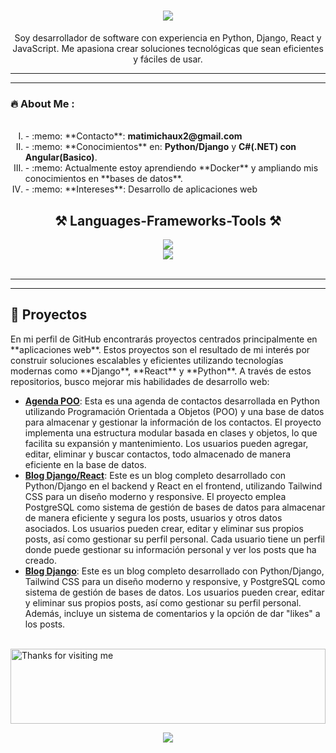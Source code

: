 <h1 align="center">
    <img src="https://readme-typing-svg.herokuapp.com/?font=Righteous&size=35&center=true&vCenter=true&width=500&height=70&duration=4000&lines=Hi+There!+👋;+I'm+Matias+Michaux!;" />
</h1>

<div id="header" align="center">
   <p>Soy desarrollador de software con experiencia en Python, Django, React y JavaScript. Me apasiona crear soluciones tecnológicas que sean eficientes y fáciles de usar.</p>
</div>

---

--- 
### :fire: About Me : <br> 

<ol type="I">
  <div align="left">
    <br><li>
      - :memo: **Contacto**: <strong>matimichaux2@gmail.com</strong>
    </li>
    <li>
      - :memo: **Conocimientos** en: <strong>Python/Django</strong> y <strong>C#(.NET) con Angular(Basico)</strong>.
    </li>
    <li>
      - :memo: Actualmente estoy aprendiendo **Docker** y ampliando mis conocimientos en **bases de datos**.
    </li>
    <li>
      - :memo: **Intereses**: Desarrollo de aplicaciones web
    </li>
  </div>
</ol>


<div> 
    <h2 align="center">⚒️ Languages-Frameworks-Tools ⚒️</h2>
<div align="center">
    <img src="https://skillicons.dev/icons?i=react,tailwind,html,css,vscode,github,git" /><br>
    <img src="https://skillicons.dev/icons?i=python,django,javascript,java,mysql" /><br>
</div>
</div>



<br/>
<hr/>
   
---
<section id="proyectos">
  <h2>🚀 Proyectos</h2>
 <p>En mi perfil de GitHub encontrarás  proyectos centrados principalmente en **aplicaciones web**. Estos proyectos son el resultado de mi interés por construir soluciones escalables y eficientes utilizando tecnologías modernas como **Django**, **React** y **Python**. A través de estos repositorios, busco mejorar mis habilidades de desarrollo web:</p>
  
  <ul>
    <li><strong><a href="https://github.com/MatiasMichaux98/AgendaPoo" target="_blank">Agenda POO</a></strong>: Esta es una agenda de contactos desarrollada en Python utilizando Programación Orientada a Objetos (POO) y una base de datos para almacenar y gestionar la información de los contactos. El proyecto implementa una estructura modular basada en clases y objetos, lo que facilita su expansión y mantenimiento. Los usuarios pueden agregar, editar, eliminar y buscar contactos, todo almacenado de manera eficiente en la base de datos.</li>
    <li><strong><a href="https://github.com/MatiasMichaux98/blog" target="_blank">Blog Django/React</a></strong>: Este es un blog completo desarrollado con Python/Django en el backend y React en el frontend, utilizando Tailwind CSS para un diseño moderno y responsive. El proyecto emplea PostgreSQL como sistema de gestión de bases de datos para almacenar de manera eficiente y segura los posts, usuarios y otros datos asociados. Los usuarios pueden crear, editar y eliminar sus propios posts, así como gestionar su perfil personal. Cada usuario tiene un perfil donde puede gestionar su información personal y ver los posts que ha creado.</li>
    <li><strong><a href="https://github.com/MatiasMichaux98/BlogDjango" target="_blank">Blog Django</a></strong>: Este es un blog completo desarrollado con Python/Django, Tailwind CSS para un diseño moderno y responsive, y PostgreSQL como sistema de gestión de bases de datos. Los usuarios pueden crear, editar y eliminar sus propios posts, así como gestionar su perfil personal. Además, incluye un sistema de comentarios y la opción de dar "likes" a los posts.</li>
  </ul>
</section>
<br>

<img height="120" alt="Thanks for visiting me" width="100%" src="https://raw.githubusercontent.com/BrunnerLivio/brunnerlivio/master/images/marquee.svg" />
<p align="center">
  <img src="https://capsule-render.vercel.app/api?type=waving&color=gradient&height=60&section=footer&width=100"/>
</p>
  
    


